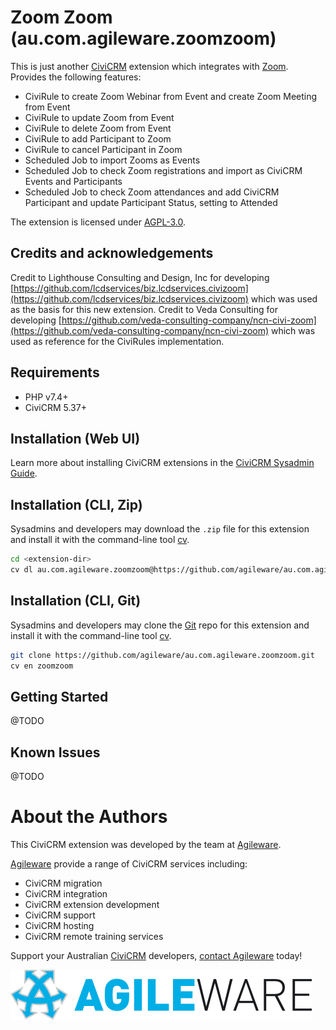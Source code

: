 # Zoom Zoom (au.com.agileware.zoomzoom)

This is just another [CiviCRM](https://civicrm.org) extension which integrates with [Zoom](https://zoom.us). Provides the following features:

* CiviRule to create Zoom Webinar from Event and create Zoom Meeting from Event
* CiviRule to update Zoom from Event
* CiviRule to delete Zoom from Event
* CiviRule to add Participant to Zoom
* CiviRule to cancel Participant in Zoom
* Scheduled Job to import Zooms as Events
* Scheduled Job to check Zoom registrations and import as CiviCRM Events and Participants
* Scheduled Job to check Zoom attendances and add CiviCRM Participant and update Participant Status, setting to Attended

The extension is licensed under [AGPL-3.0](LICENSE.txt).

## Credits and acknowledgements

Credit to Lighthouse Consulting and Design, Inc for developing [https://github.com/lcdservices/biz.lcdservices.civizoom](https://github.com/lcdservices/biz.lcdservices.civizoom) which was used as the basis for this new extension.
Credit to Veda Consulting for developing [https://github.com/veda-consulting-company/ncn-civi-zoom](https://github.com/veda-consulting-company/ncn-civi-zoom) which was used as reference for the CiviRules implementation.

## Requirements

* PHP v7.4+
* CiviCRM 5.37+

## Installation (Web UI)

Learn more about installing CiviCRM extensions in the [CiviCRM Sysadmin Guide](https://docs.civicrm.org/sysadmin/en/latest/customize/extensions/).

## Installation (CLI, Zip)

Sysadmins and developers may download the `.zip` file for this extension and
install it with the command-line tool [cv](https://github.com/civicrm/cv).

```bash
cd <extension-dir>
cv dl au.com.agileware.zoomzoom@https://github.com/agileware/au.com.agileware.zoomzoom/archive/master.zip
```

## Installation (CLI, Git)

Sysadmins and developers may clone the [Git](https://en.wikipedia.org/wiki/Git) repo for this extension and
install it with the command-line tool [cv](https://github.com/civicrm/cv).

```bash
git clone https://github.com/agileware/au.com.agileware.zoomzoom.git
cv en zoomzoom
```

## Getting Started

@TODO

## Known Issues

@TODO

# About the Authors

This CiviCRM extension was developed by the team at
[Agileware](https://agileware.com.au).

[Agileware](https://agileware.com.au) provide a range of CiviCRM services
including:

* CiviCRM migration
* CiviCRM integration
* CiviCRM extension development
* CiviCRM support
* CiviCRM hosting
* CiviCRM remote training services

Support your Australian [CiviCRM](https://civicrm.org) developers, [contact
Agileware](https://agileware.com.au/contact) today!

![Agileware](logo/agileware-logo.png)